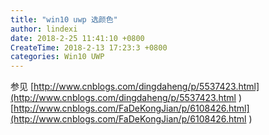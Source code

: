 ```yaml
---
title: "win10 uwp 选颜色"
author: lindexi
date: 2018-2-25 11:41:10 +0800
CreateTime: 2018-2-13 17:23:3 +0800
categories: Win10 UWP
---
```



<!--more-->



<div id="toc"></div>
<!-- csdn -->

<!-- 草稿 -->

参见 [http://www.cnblogs.com/dingdaheng/p/5537423.html](http://www.cnblogs.com/dingdaheng/p/5537423.html )
[http://www.cnblogs.com/FaDeKongJian/p/6108426.html](http://www.cnblogs.com/FaDeKongJian/p/6108426.html )

